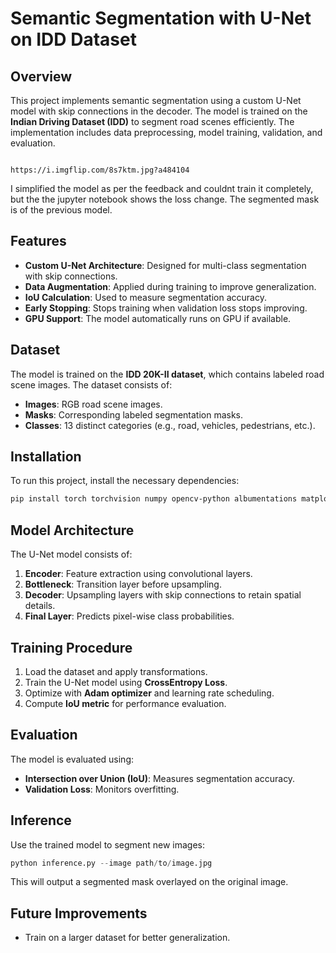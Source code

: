 # Semantic Segmentation with U-Net on IDD Dataset

## Overview
This project implements semantic segmentation using a custom U-Net model with skip connections in the decoder. The model is trained on the **Indian Driving Dataset (IDD)** to segment road scenes efficiently. The implementation includes data preprocessing, model training, validation, and evaluation. 


                                                            https://i.imgflip.com/8s7ktm.jpg?a484104

I simplified the model as per the feedback and couldnt train it completely, but the the jupyter notebook shows the loss change. The segmented mask is of the previous model. 

## Features
- **Custom U-Net Architecture**: Designed for multi-class segmentation with skip connections.
- **Data Augmentation**: Applied during training to improve generalization.
- **IoU Calculation**: Used to measure segmentation accuracy.
- **Early Stopping**: Stops training when validation loss stops improving.
- **GPU Support**: The model automatically runs on GPU if available.

## Dataset
The model is trained on the **IDD 20K-II dataset**, which contains labeled road scene images. The dataset consists of:
- **Images**: RGB road scene images.
- **Masks**: Corresponding labeled segmentation masks.
- **Classes**: 13 distinct categories (e.g., road, vehicles, pedestrians, etc.).

## Installation
To run this project, install the necessary dependencies:
```bash
pip install torch torchvision numpy opencv-python albumentations matplotlib tqdm
```

## Model Architecture
The U-Net model consists of:
1. **Encoder**: Feature extraction using convolutional layers.
2. **Bottleneck**: Transition layer before upsampling.
3. **Decoder**: Upsampling layers with skip connections to retain spatial details.
4. **Final Layer**: Predicts pixel-wise class probabilities.

## Training Procedure
1. Load the dataset and apply transformations.
2. Train the U-Net model using **CrossEntropy Loss**.
3. Optimize with **Adam optimizer** and learning rate scheduling.
4. Compute **IoU metric** for performance evaluation.

## Evaluation
The model is evaluated using:
- **Intersection over Union (IoU)**: Measures segmentation accuracy.
- **Validation Loss**: Monitors overfitting.

## Inference
Use the trained model to segment new images:
```python
python inference.py --image path/to/image.jpg
```
This will output a segmented mask overlayed on the original image.

## Future Improvements
- Train on a larger dataset for better generalization.




